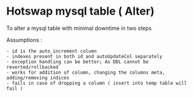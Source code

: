 # Hotswap mysql table ( Alter)

To alter a mysql table with minimal downtime in two steps

Assumptions : 

	- id is the auto_increment column
	- indexes present in both id and autoUpdateCol separately
	- exception handling can be better; As DDL cannot be reverted/rollbacked
	- works for addition of column, changing the columns meta, adding/removing indices
	- fails in case of dropping a column ( insert into temp table will fail )
